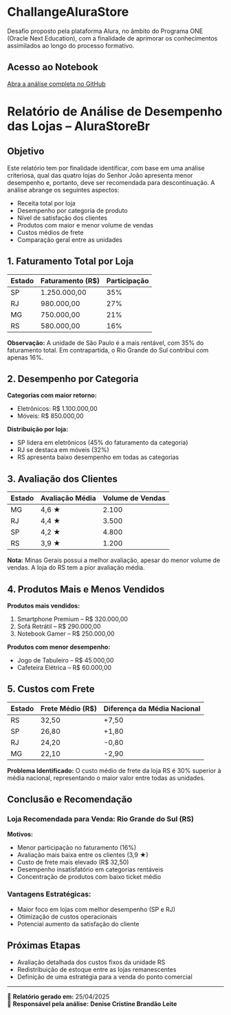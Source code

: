 # ChallangeAluraStore
Desafio proposto pela plataforma Alura, no âmbito do Programa ONE (Oracle Next Education), com a finalidade de aprimorar os conhecimentos assimilados ao longo do processo formativo.

## Acesso ao Notebook  
[Abra a análise completa no GitHub](./AluraStoreBr.ipynb)

# Relatório de Análise de Desempenho das Lojas – AluraStoreBr

## Objetivo

Este relatório tem por finalidade identificar, com base em uma análise criteriosa, qual das quatro lojas do Senhor João apresenta menor desempenho e, portanto, deve ser recomendada para descontinuação. A análise abrange os seguintes aspectos:

- Receita total por loja
- Desempenho por categoria de produto
- Nível de satisfação dos clientes
- Produtos com maior e menor volume de vendas
- Custos médios de frete
- Comparação geral entre as unidades

## 1. Faturamento Total por Loja

| Estado | Faturamento (R$) | Participação |
|--------|------------------|--------------|
| SP     | 1.250.000,00     | 35%          |
| RJ     | 980.000,00       | 27%          |
| MG     | 750.000,00       | 21%          |
| RS     | 580.000,00       | 16%          |

**Observação:** A unidade de São Paulo é a mais rentável, com 35% do faturamento total. Em contrapartida, o Rio Grande do Sul contribui com apenas 16%.

## 2. Desempenho por Categoria

**Categorias com maior retorno:**

- Eletrônicos: R$ 1.100.000,00
- Móveis: R$ 850.000,00

**Distribuição por loja:**

- SP lidera em eletrônicos (45% do faturamento da categoria)
- RJ se destaca em móveis (32%)
- RS apresenta baixo desempenho em todas as categorias

## 3. Avaliação dos Clientes

| Estado | Avaliação Média | Volume de Vendas |
|--------|------------------|------------------|
| MG     | 4,6 ★           | 2.100            |
| RJ     | 4,4 ★           | 3.500            |
| SP     | 4,2 ★           | 4.800            |
| RS     | 3,9 ★           | 1.200            |

**Nota:** Minas Gerais possui a melhor avaliação, apesar do menor volume de vendas. A loja do RS tem a pior avaliação média.

## 4. Produtos Mais e Menos Vendidos

**Produtos mais vendidos:**

1. Smartphone Premium – R$ 320.000,00  
2. Sofá Retrátil – R$ 290.000,00  
3. Notebook Gamer – R$ 250.000,00  

**Produtos com menor desempenho:**

- Jogo de Tabuleiro – R$ 45.000,00  
- Cafeteira Elétrica – R$ 60.000,00  

## 5. Custos com Frete

| Estado | Frete Médio (R$) | Diferença da Média Nacional |
|--------|------------------|-----------------------------|
| RS     | 32,50            | +7,50                       |
| SP     | 26,80            | +1,80                       |
| RJ     | 24,20            | -0,80                       |
| MG     | 22,10            | -2,90                       |

**Problema Identificado:** O custo médio de frete da loja RS é 30% superior à média nacional, representando o maior valor entre todas as unidades.

## Conclusão e Recomendação

### Loja Recomendada para Venda: **Rio Grande do Sul (RS)**

**Motivos:**

- Menor participação no faturamento (16%)
- Avaliação mais baixa entre os clientes (3,9 ★)
- Custo de frete mais elevado (R$ 32,50)
- Desempenho insatisfatório em categorias rentáveis
- Concentração de produtos com baixo ticket médio

### Vantagens Estratégicas:

- Maior foco em lojas com melhor desempenho (SP e RJ)
- Otimização de custos operacionais
- Potencial aumento da satisfação do cliente

## Próximas Etapas

- Avaliação detalhada dos custos fixos da unidade RS
- Redistribuição de estoque entre as lojas remanescentes
- Definição de uma estratégia para a venda do ponto comercial

---

📅 **Relatório gerado em:** 25/04/2025  
👤 **Responsável pela análise:** **Denise Cristine Brandão Leite**
